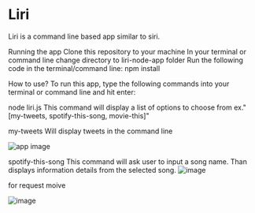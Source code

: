 # Liri



Liri is a command line based app similar to siri.

Running the app
Clone this repository to your machine In your terminal or command line change directory to liri-node-app folder Run the following code in the terminal/command line: npm install

How to use?
To run this app, type the following commands into your terminal or command line and hit enter:

node liri.js This command will display a list of options to choose from ex."[my-tweets, spotify-this-song, movie-this]" 






my-tweets Will display tweets in the command line 

![app image](Liri/image/pic1.png)

spotify-this-song This command will ask user to input a song name. Than displays information details from the selected song. 
![image](Liri/pic3.png)


for request moive 

![image](Liri/pic3.png)

